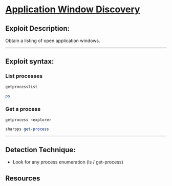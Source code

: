 # [Application Window Discovery](https://attack.mitre.org/techniques/T1010/)

## Exploit Description: 
Obtain a listing of open application windows.

---
## Exploit syntax:

  
### List processes
```powershell
getprocesslist
```

```powershell 
ps 
```
### Get a process
```powershell 
getprocess <explore>
```

```powershell 
sharpps get-process 
```
---

## Detection Technique:
* Look for any process enumeration (ls / get-process)

## Resources